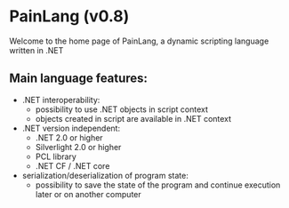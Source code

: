 # PainLang (v0.8)
Welcome to the home page of PainLang, a dynamic scripting language written in .NET

## Main language features:
 + .NET interoperability:
   + possibility to use .NET objects in script context
   + objects created in script are available in .NET context
 + .NET version independent:
   + .NET 2.0 or higher
   + Silverlight 2.0 or higher
   + PCL library
   + .NET CF / .NET core
 + serialization/deserialization of program state:
   + possibility to save the state of the program and continue execution later or on another computer

